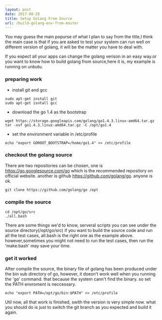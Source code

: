 ```yaml
---
layout: post
date: 2017-08-28
title: Setup Golang From Source
url: /build-golang-env-from-master
---
```


You may guess the main popurse of what I plan to say from the title,I think the main case is that if 
you are asked to test your system can run well on different version of golang, it will be the matter
you have to deal with.

If you expect all your apps can change the golang verison in an easy way.or you want to know how to 
build golang from source,here it is, my example is running on unbutu.

### preparing work 

* install git and gcc

```
sudo apt-get install git
sudo apt-get isntall gcc
```

* download the go 1.4 as the bootstrap

```
wget https://storage.googleapis.com/golang/go1.4.3.linux-amd64.tar.gz
tar -xvf go1.4.3.linux-amd64.tar.gz -C /opt/go1.4
```

* set the environment variable in /etc/profile

```
echo "export GOROOT_BOOTSTRAP=/home/go1.4" >> /etc/profile
```

### checkout the golang source 

There are two repositories can be chosen, one is https://go.googlesource.com/go which is the recommended repository on official website. another is github https://github.com/golang/go. anyone is ok.

```
git clone https://github.com/golang/go /opt
```

### compile the source 

```
cd /opt/go/src
./all.bash
```

There are some things we'd to know, serveral scripts you can see under the source directory(/opt/go/src) if you want to build the source code and run all the test cases, all.bash is the right one as the example above. however,sometimes you might not need to run the test cases, then run the 'make.bash' may save your time.

### get it worked

After compile the source, the binary file of golang has been produced under the bin sub directory of go, however, it doesn't work well when you running the 'go' command. that because the system cann't find the binary. so set the PATH envroment is neccessary.

```
echo "export PATH=/opt/go/bin:$PATH" >> /etc/profile
```

Util now, all that work is finished, swith the version is very simple now. what you should do is just to switch the git branch as you expected and build it again.
